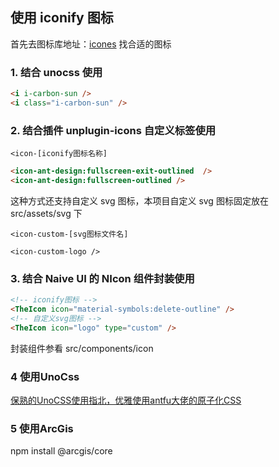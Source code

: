 <!--
 * @Author: Nie Chengyong
 * @Date: 2023-02-13 19:56:31
 * @LastEditors: Nie Chengyong
 * @LastEditTime: 2023-03-04 11:56:00
 * @FilePath: /nestjs-ts-vue3-vite/vue3/README.md
 * @Description: 
 * 
-->
## 使用 iconify 图标

首先去图标库地址：[icones](https://icones.js.org/) 找合适的图标

### 1. 结合 unocss 使用

```html
<i i-carbon-sun />
<i class="i-carbon-sun" />
```

### 2. 结合插件 unplugin-icons 自定义标签使用

`<icon-[iconify图标名称]`

```html
<icon-ant-design:fullscreen-exit-outlined  />
<icon-ant-design:fullscreen-outlined />
```

这种方式还支持自定义 svg 图标，本项目自定义 svg 图标固定放在 src/assets/svg 下

`<icon-custom-[svg图标文件名]`

```
<icon-custom-logo />
```

### 3. 结合 Naive UI 的 NIcon 组件封装使用

```html
<!-- iconify图标 -->
<TheIcon icon="material-symbols:delete-outline" />
<!-- 自定义svg图标 -->
<TheIcon icon="logo" type="custom" />
```

封装组件参看 src/components/icon
### 4 使用UnoCss
[保熟的UnoCSS使用指北，优雅使用antfu大佬的原子化CSS](https://juejin.cn/post/7142466784971456548)
### 5 使用ArcGis
npm install @arcgis/core
